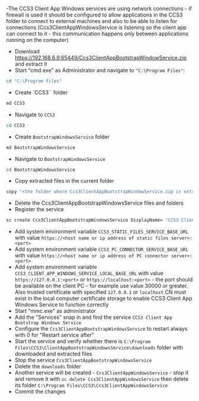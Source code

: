 ﻿-The CCS3 Client App Windows services are using network connections - if firewall is used it should be configured to allow applications in the CCS3 folder to connect to external machines and also to be able to listen for connections (Ccs3ClientAppWindowsService is listening so the client app can connect to it - this communication happens only between applications running on the computer)
- Download https://192.168.6.9:65449/Ccs3ClientAppBootstrapWindowService.zip and extract it
- Start "cmd.exe" as Administrator and navigate to `"C:\Program Files"`:
```bash
cd "C:\Program Files"
```
- Create `CCS3`` folder
```bash
md CCS3
```
- Navigate to `CCS3`
```bash
cd CCS3
```
- Create `BootstrapWindowsService` folder
```bash
md BootstrapWindowsService
```
- Navigate to `BootstrapWindowsService`
```bash
cd BootstrapWindowsService
```
- Copy extracted files in the current folder
```bash
copy "<the folder where Ccs3ClientAppBootstrapWindowService.zip is extracted>\*.*" .
```
- Delete the Ccs3ClientAppBootstrapWindowsService files and folders
- Register the service
```bash
sc create Ccs3ClientAppBootstrapWindowsService DisplayName= "CCS3 Client App Bootstrap Windows Service" start= auto obj= LocalSystem binpath= "C:\Program Files\CCS3\ClientAppBootstrapWindowsService\Ccs3ClientAppBootstrapWindowsService.exe"
```
- Add system environment variable `CCS3_STATIC_FILES_SERVICE_BASE_URL` with value `https://<host name or ip address of static files server>:<port>`
- Add system environment variable `CCS3_PC_CONNECTOR_SERVICE_BASE_URL` with value `https://<host name or ip address of PC connector server>:<port>`
- Add system environment variable `CCS3_CLIENT_APP_WINDOWS_SERVICE_LOCAL_BASE_URL` with value `https://127.0.0.1:<port>` or `https://localhost:<port>` - the port should be available on the client PC - for example use value 30000 or greater. Also trusted certificate with specified `127.0.0.1` or `localhost` CN must exist in the local computer certificate storage to enable CCS3 Client App Windows Service to function correctly
- Start "mmc.exe" as administrator
- Add the "Services" snap in and find the service `CCS3 Client App Bootstrap Windows Service`
- Configure the `Ccs3ClientAppBootstrapWindowsService` to restart always with 0 for "Restart service after"
- Start the service and verify whether there is `C:\Program Files\CCS3\ClientAppBootstrapWindowsService\downloads` folder with downloaded and extracted files
- Stop the service `Ccs3ClientAppBootstrapWindowsService`
- Delete the `downloads` folder
- Another service will be created - `Ccs3ClientAppWindowsService` - stop it and remove it with `sc delete Ccs3ClientAppWindowsService` then delete its folder `C:\Program Files\CCS3\Ccs3ClientAppWindowsService`
- Commit the changes